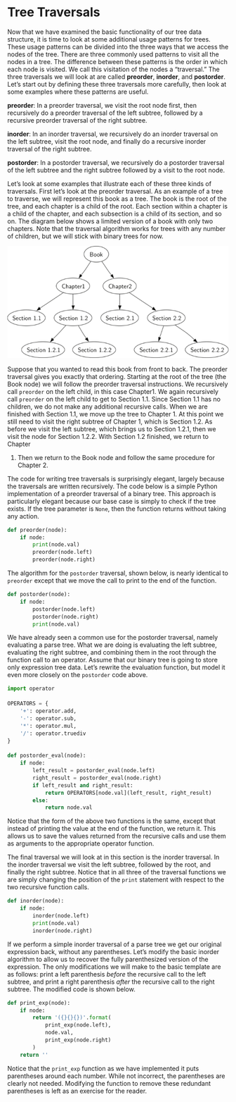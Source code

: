 Tree Traversals
===============

Now that we have examined the basic functionality of our tree data
structure, it is time to look at some additional usage patterns for
trees. These usage patterns can be divided into the three ways that we
access the nodes of the tree. There are three commonly used patterns to
visit all the nodes in a tree. The difference between these patterns is
the order in which each node is visited. We call this visitation of the
nodes a “traversal.” The three traversals we will look at are called
**preorder**, **inorder**, and **postorder**. Let’s start out by
defining these three traversals more carefully, then look at some
examples where these patterns are useful.

**preorder**: In a preorder traversal, we visit the root node first, then
recursively do a preorder traversal of the left subtree, followed by
a recursive preorder traversal of the right subtree.

**inorder**: In an inorder traversal, we recursively do an inorder traversal on
the left subtree, visit the root node, and finally do a recursive
inorder traversal of the right subtree.

**postorder**: In a postorder traversal, we recursively do a postorder traversal of
the left subtree and the right subtree followed by a visit to the
root node.

Let’s look at some examples that illustrate each of these three kinds of
traversals. First let’s look at the preorder traversal. As an example of
a tree to traverse, we will represent this book as a tree. The book is
the root of the tree, and each chapter is a child of the root. Each
section within a chapter is a child of the chapter, and each subsection
is a child of its section, and so on. The diagram below
shows a limited version of a book with only two chapters. Note that the
traversal algorithm works for trees with any number of children, but we
will stick with binary trees for now.

![Representing a Book as a Tree](figures/book-tree.png)

Suppose that you wanted to read this book from front to back. The
preorder traversal gives you exactly that ordering. Starting at the root
of the tree (the Book node) we will follow the preorder traversal
instructions. We recursively call `preorder` on the left child, in this
case Chapter1. We again recursively call `preorder` on the left child to
get to Section 1.1. Since Section 1.1 has no children, we do not make
any additional recursive calls. When we are finished with Section 1.1,
we move up the tree to Chapter 1. At this point we still need to visit
the right subtree of Chapter 1, which is Section 1.2. As before we visit
the left subtree, which brings us to Section 1.2.1, then we visit the
node for Section 1.2.2. With Section 1.2 finished, we return to Chapter
1. Then we return to the Book node and follow the same procedure for
Chapter 2.

The code for writing tree traversals is surprisingly elegant, largely
because the traversals are written recursively.
The code below is a simple Python implementation of a preorder
traversal of a binary tree. This approach is particularly elegant because our
base case is simply to check if the tree exists. If the tree parameter
is `None`, then the function returns without taking any action.


```python
def preorder(node):
    if node:
        print(node.val)
        preorder(node.left)
        preorder(node.right)
```

The algorithm for the `postorder` traversal, shown below, is nearly identical to `preorder`
except that we move the call to print to the end of the function.

```python
def postorder(node):
    if node:
        postorder(node.left)
        postorder(node.right)
        print(node.val)
```

We have already seen a common use for the postorder traversal, namely
evaluating a parse tree.
What we are doing is evaluating the left subtree, evaluating the right
subtree, and combining them in the root through the function call to an
operator. Assume that our binary tree is going to store only expression
tree data. Let’s rewrite the evaluation function, but model it even more
closely on the `postorder` code above.

```python
import operator

OPERATORS = {
    '+': operator.add,
    '-': operator.sub,
    '*': operator.mul,
    '/': operator.truediv
}

def postorder_eval(node):
    if node:
        left_result = postorder_eval(node.left)
        right_result = postorder_eval(node.right)
        if left_result and right_result:
            return OPERATORS[node.val](left_result, right_result)
        else:
            return node.val
```

Notice that the form of the above two functions is the same, except that instead of
printing the value at the end of the function, we return it. This allows
us to save the values returned from the recursive calls and use them as arguments
to the appropriate operator function.

The final traversal we will look at in this section is the inorder
traversal. In the inorder traversal we visit the left subtree, followed
by the root, and finally the right subtree.
Notice that in all three of the traversal functions we are
simply changing the position of the `print` statement with respect to
the two recursive function calls.

```python
def inorder(node):
    if node:
        inorder(node.left)
        print(node.val)
        inorder(node.right)
```

If we perform a simple inorder traversal of a parse tree we get our
original expression back, without any parentheses. Let’s modify the
basic inorder algorithm to allow us to recover the fully parenthesized
version of the expression. The only modifications we will make to the
basic template are as follows: print a left parenthesis *before* the
recursive call to the left subtree, and print a right parenthesis
*after* the recursive call to the right subtree. The modified code is
shown below.


```python
def print_exp(node):
    if node:
        return '({}{}{})'.format(
            print_exp(node.left),
            node.val,
            print_exp(node.right)
        )
    return ''
```

Notice that the `print_exp` function as we have implemented it puts
parentheses around each number. While not incorrect, the parentheses are
clearly not needed. Modifying the function to remove these redundant
parentheses is left as an exercise for the reader.
